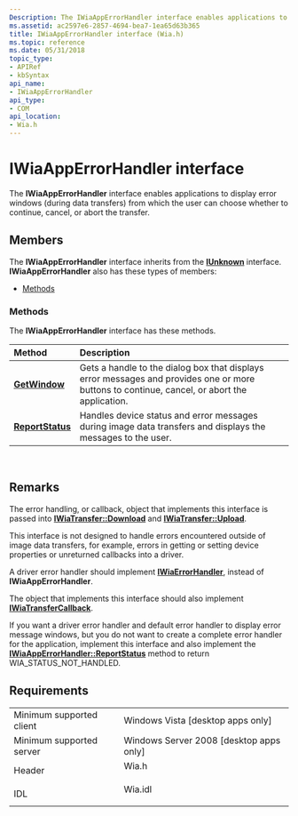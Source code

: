```yaml
---
Description: The IWiaAppErrorHandler interface enables applications to display error windows (during data transfers) from which the user can choose whether to continue, cancel, or abort the transfer.
ms.assetid: ac2597e6-2857-4694-bea7-1ea65d63b365
title: IWiaAppErrorHandler interface (Wia.h)
ms.topic: reference
ms.date: 05/31/2018
topic_type: 
- APIRef
- kbSyntax
api_name: 
- IWiaAppErrorHandler
api_type: 
- COM
api_location: 
- Wia.h
---
```


# IWiaAppErrorHandler interface

The **IWiaAppErrorHandler** interface enables applications to display error windows (during data transfers) from which the user can choose whether to continue, cancel, or abort the transfer.

## Members

The **IWiaAppErrorHandler** interface inherits from the [**IUnknown**](https://msdn.microsoft.com/en-us/library/ms680509(v=VS.85).aspx) interface. **IWiaAppErrorHandler** also has these types of members:

-   [Methods](#methods)

### Methods

The **IWiaAppErrorHandler** interface has these methods.



| Method                                                        | Description                                                                                                                                             |
|:--------------------------------------------------------------|:--------------------------------------------------------------------------------------------------------------------------------------------------------|
| [**GetWindow**](-wia-iwiaapperrorhandler-getwindow.md)       | Gets a handle to the dialog box that displays error messages and provides one or more buttons to continue, cancel, or abort the application.<br/> |
| [**ReportStatus**](-wia-iwiaapperrorhandler-reportstatus.md) | Handles device status and error messages during image data transfers and displays the messages to the user.<br/>                                  |



 

## Remarks

The error handling, or callback, object that implements this interface is passed into [**IWiaTransfer::Download**](-wia-iwiatransfer-download.md) and [**IWiaTransfer::Upload**](-wia-iwiatransfer-upload.md).

This interface is not designed to handle errors encountered outside of image data transfers, for example, errors in getting or setting device properties or unreturned callbacks into a driver.

A driver error handler should implement [**IWiaErrorHandler**](-wia-iwiaerrorhandler.md), instead of **IWiaAppErrorHandler**.

The object that implements this interface should also implement [**IWiaTransferCallback**](-wia-iwiatransfercallback.md).

If you want a driver error handler and default error handler to display error message windows, but you do not want to create a complete error handler for the application, implement this interface and also implement the [**IWiaAppErrorHandler::ReportStatus**](-wia-iwiaapperrorhandler-reportstatus.md) method to return WIA\_STATUS\_NOT\_HANDLED.

## Requirements



|                                     |                                                                                    |
|-------------------------------------|------------------------------------------------------------------------------------|
| Minimum supported client<br/> | Windows Vista \[desktop apps only\]<br/>                                     |
| Minimum supported server<br/> | Windows Server 2008 \[desktop apps only\]<br/>                               |
| Header<br/>                   | <dl> <dt>Wia.h</dt> </dl>   |
| IDL<br/>                      | <dl> <dt>Wia.idl</dt> </dl> |



 

 




